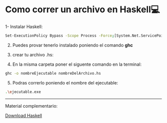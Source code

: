 # Como correr un archivo en Haskell💻
1-  Instalar Haskell:

```bash 
Set-ExecutionPolicy Bypass -Scope Process -Force;[System.Net.ServicePointManager]::SecurityProtocol = [System.Net.ServicePointManager]::SecurityProtocol -bor 3072; try { Invoke-Command -ScriptBlock ([ScriptBlock]::Create((Invoke-WebRequest https://www.haskell.org/ghcup/sh/bootstrap-haskell.ps1 -UseBasicParsing))) -ArgumentList $true } catch { Write-Error $_ }
```
2. Puedes provar tenerlo instalado poniendo el comando **ghc**
   
3. crear tu archivo .hs:
   
4.  En la misma carpeta poner el siguente comando en la terminal:
```bash 
ghc -o nombreEjecutable nombreDelArchivo.hs
```
5. Podras correrlo poniendo el nombre del ejecutable:
```bash 
.\ejecutable.exe
```
---
Material complementario:

[Download Haskell](https://www.haskell.org/downloads/)
